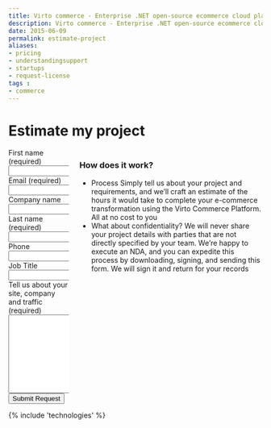 ```yaml
---
title: Virto commerce - Enterprise .NET open-source ecommerce cloud platform. Request Services
description: Virto commerce - Enterprise .NET open-source ecommerce cloud platform. Request Services
date: 2015-06-09
permalink: estimate-project
aliases:
- pricing
- understandingsupport
- startups
- request-license
tags :
- commerce
---
```

<div class="roadmap __responsive">
    <h1 class="head-title">Estimate my project</h1>
    <div class="columns">
        <div class="column">
            <div class="block">
                <form action="" method="post" accept-charset="UTF-8" id="contact" enctype="multipart/form-data">
                    <input id="Contact[Subject]" type="hidden" name="Contact[Subject]" value="Contact Us" />
                    <input id="Contact[RedirectUrl]" type="hidden" name="Contact[RedirectUrl]" value="~/thank-you" />
                    <div class="column">
                        <div class="control-group">
                            <label for="Contact[FirstName]">First name (required)</label>
                            <input id="Contact[FirstName]" tabindex="1" type="text" name="Contact[FirstName]" class="form-input" required="required" autocomplete="given-name" />
                        </div>
                        <div class="control-group">
                            <label for="Contact[Email]">Email (required)</label>
                            <input id="Contact[Email]" tabindex="3" type="text" name="Contact[Email]" class="form-input" required="required" autocomplete="email" />
                        </div>
                        <div class="control-group">
                            <label for="CompanyName">Company name</label>
                            <input id="Contact[CompanyName]" tabindex="5" type="text" name="Contact[CompanyName]" class="form-input" autocomplete="organization" />
                        </div>
                    </div>
                    <div class="column">
                        <div class="control-group">
                            <label for="LastName">Last name (required)</label>
                            <input id="Contact[LastName]" tabindex="2" type="text" name="Contact[LastName]" class="form-input" required="required" autocomplete="family-name" />
                        </div>
                        <div class="control-group">
                            <label for="Phone">Phone</label>
                            <input id="Contact[Phone]" type="tel" tabindex="4" name="Contact[Phone]" class="form-input" autocomplete="mobile" />
                        </div>
                        <div class="control-group">
                            <label for="JobTitle">Job Title</label>
                            <input id="Contact[JobTitle]" type="text" tabindex="6" name="Contact[JobTitle]" class="form-input" autocomplete="organization-title" />
                        </div>
                    </div>
                    <div class="control-group">
                        <label for="Message">Tell us about your site, company and traffic (required)</label>
                        <textarea id="Contact[Message]" rows="10" cols="30" name="Contact[Message]" class="form-text" required="required" tabindex="10"></textarea>
                    </div>
                    <div class="control-group" style="display: none;">
                        <label for="Contact[File]">File</label>
                        <div class="form-file">
                            <input id="Contact[File]" tabindex="5" type="file" name="Contact[File]" class="form-input" />
                            <button type="button" class="button fill">Upload file</button>
                            <div class="form-name">File name</div>
                        </div>
                    </div>
                    <div class="control-group">
                        <button type="submit" class="button fill" tabindex="11">Submit Request</button>
                    </div>
                </form>
            </div>
        </div>
        <div class="column">
            <div class="block">
                <h3>How does it work?</h3>
                <ul class="list">
                    <li>
                        <span class="title">Process</span>
                        <span class="descr">
                            Simply tell us about your project and requirements, and we’ll craft an
                            estimate of the hours it would take to complete your e-commerce transformation
                            using the Virto Commerce Platform. All at no cost to you
                        </span>
                    </li>
                    <li>
                        <span class="title">What about confidentiality?</span>
                        <span class="descr">
                            We will never share your project details with parties that are not directly
                            specified by your team. We’re happy to execute an NDA, and you can
                            expedite this process by downloading, signing, and sending this form. We
                            will sign it and return for your records
                        </span>
                    </li>
                </ul>
            </div>
        </div>
    </div>
</div>
{% include 'technologies' %}
